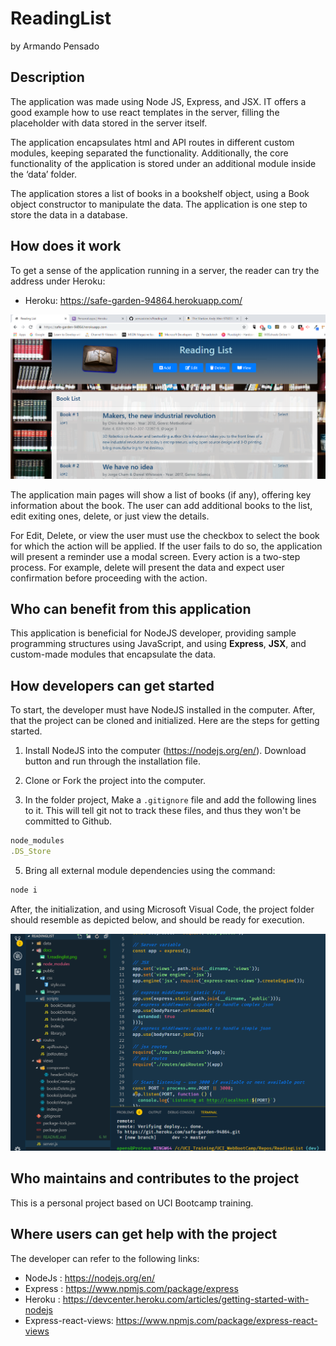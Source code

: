 # ReadingList

by Armando Pensado

## Description

The application was made using Node JS, Express, and JSX. IT offers a good example how to use react templates in the server, filling the placeholder with data stored in the server itself. 

The application encapsulates html and API routes in different custom modules, keeping separated the functionality.  Additionally, the core functionality of the application is stored under an additional module inside the ‘data’ folder.

The application stores a list of books in a bookshelf object, using a Book object constructor to manipulate the data. The application is one step to store the data in a database.

## How does it work

To get a sense of the application running in a server, the reader can try the address under Heroku:

* Heroku: https://safe-garden-94864.herokuapp.com/

![Start](./docs/1.readinglist.png)

The application main pages will show a list of books (if any), offering key information about the book. The user can add additional books to the list, edit exiting ones, delete, or just view the details.

For Edit, Delete, or view the user must use the checkbox to select the book for which the action will be applied. If the user fails to do so, the application will present a reminder use a modal screen. Every action is a two-step process. For example, delete will present the data and expect user confirmation before proceeding with the action.

## Who can benefit from this application

This application is beneficial for NodeJS developer, providing sample programming structures using JavaScript, and using **Express**, **JSX**, and custom-made modules that encapsulate the data.

## How developers can get started

To start, the developer must have NodeJS installed in the computer. After, that the project can be cloned and initialized.  Here are the steps for getting started.

1. Install NodeJS into the computer  (https://nodejs.org/en/). Download button and run through the installation file.

2. Clone or Fork the project into the computer.

3. In the folder project, Make a `.gitignore` file and add the following lines to it. This will tell git not to track these files, and thus they won't be committed to Github.

```js
node_modules
.DS_Store
```

5. Bring all external module dependencies using the command:


```js
node i
```

After, the initialization, and using Microsoft Visual Code, the project folder should resemble as depicted below, and should be ready for execution.

![layout](./docs/2.VScode.png)

## Who maintains and contributes to the project

This is a personal project based on UCI Bootcamp training. 

## Where users can get help with the project

The developer can refer to the following links:


* NodeJs  : https://nodejs.org/en/
* Express : https://www.npmjs.com/package/express
* Heroku  : https://devcenter.heroku.com/articles/getting-started-with-nodejs
* Express-react-views: https://www.npmjs.com/package/express-react-views
